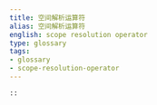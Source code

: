 ```yaml
---
title: 空间解析运算符
alias: 空间解析运算符
english: scope resolution operator
type: glossary
tags:
- glossary
- scope-resolution-operator
---
```



`::`